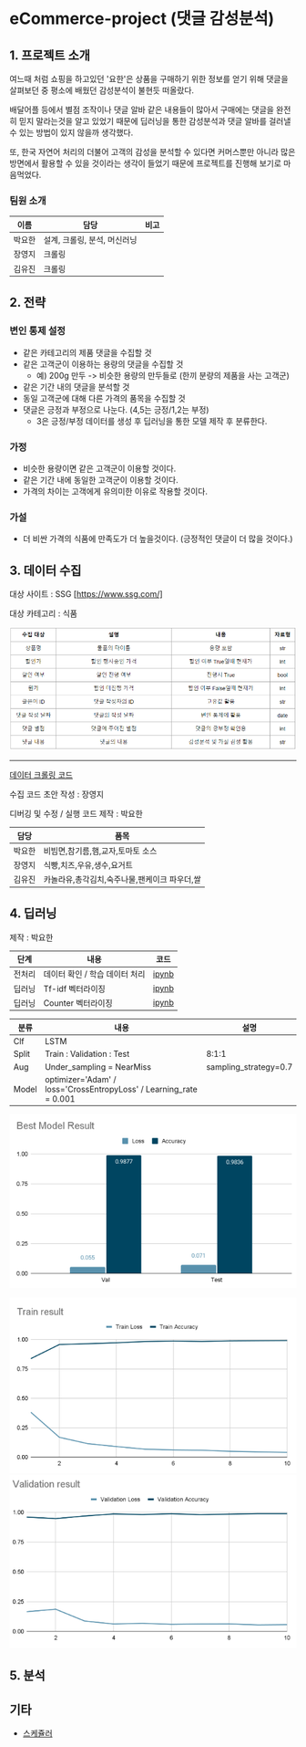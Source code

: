 # eCommerce-project (댓글 감성분석)

## 1. 프로젝트 소개

여느때 처럼 쇼핑을 하고있던 '요한'은 상품을 구매하기 위한 정보를 얻기 위해 댓글을 살펴보던 중 평소에 배웠던 감성분석이 불현듯 떠올랐다. 

배달어플 등에서 별점 조작이나 댓글 알바 같은 내용들이 많아서 구매에는 댓글을 완전히 믿지 말라는것을 알고 있었기 때문에 딥러닝을 통한 감성분석과 댓글 알바를 걸러낼 수 있는 방법이 있지 않을까 생각했다.

또, 한국 자연어 처리의 더불어 고객의 감성을 분석할 수 있다면 커머스뿐만 아니라 많은 방면에서 활용할 수 있을 것이라는 생각이 들었기 때문에 프로젝트를 진행해 보기로 마음먹었다.

### 팀원 소개
|이름|담당|비고|
|--|--|--|
|박요한|설계, 크롤링, 분석, 머신러닝||
|장영지|크롤링||
|김유진|크롤링||

## 2. 전략
### 변인 통제 설정
- 같은 카테고리의 제품 댓글을 수집할 것
- 같은 고객군이 이용하는 용량의 댓글을 수집할 것
    + 예) 200g 만두 -> 비슷한 용량의 만두들로 (한끼 분량의 제품을 사는 고객군)
- 같은 기간 내의 댓글을 분석할 것
- 동일 고객군에 대해 다른 가격의 품목을 수집할 것
- 댓글은 긍정과 부정으로 나눈다. (4,5는 긍정/1,2는 부정)
    + 3은 긍정/부정 데이터를 생성 후 딥러닝을 통한 모델 제작 후 분류한다. 

### 가정
- 비슷한 용량이면 같은 고객군이 이용할 것이다.
- 같은 기간 내에 동일한 고객군이 이용할 것이다.
- 가격의 차이는 고객에게 유의미한 이유로 작용할 것이다.

### 가설
- 더 비싼 가격의 식품에 만족도가 더 높을것이다. (긍정적인 댓글이 더 많을 것이다.)


## 3. 데이터 수집

대상 사이트 : SSG [https://www.ssg.com/]

대상 카테고리 : 식품

![데이터 수집](./images/gethering_type.png)

---
[데이터 크롤링 코드](./docs/selenium/yohan/gathering.py)

수집 코드 초안 작성 : 장영지

디버깅 및 수정 / 실행 코드 제작 : 박요한

|담당|품목|
|--|--|
|박요한|비빔면,참기름,햄,교자,토마토 소스|
|장영지|식빵,치즈,우유,생수,요거트|
|김유진|카놀라유,총각김치,숙주나물,팬케이크 파우더,쌀|

## 4. 딥러닝

제작 : 박요한

|단계|내용|코드|
|--|--|--|
|전처리|데이터 확인 / 학습 데이터 처리|[ipynb](./docs/analysis/yohan/first_process.ipynb)|
|딥러닝|Tf-idf 벡터라이징|[ipynb](./docs/analysis/yohan/second_process_remake.ipynb)|
|딥러닝|Counter 벡터라이징|[ipynb](./docs/analysis/yohan/third_process_remake.ipynb)|

|분류|내용|설명|
|--|--|--|
|Clf|LSTM||
|Split|Train : Validation : Test| 8:1:1|
|Aug|Under_sampling = NearMiss|sampling_strategy=0.7|
|Model|optimizer='Adam' / loss='CrossEntropyLoss' / Learning_rate = 0.001||

![모델 평가](./images/model_result.png)


![train 평가](./images/train_result.png)
![validation 평가](./images/validation_result.png)

## 5. 분석



## 기타
- [스케쥴러]('https://docs.google.com/spreadsheets/d/1nxopVWUGgYlj-BUAeGTyQR1V89IP-p7GziXPLiKHoSo/edit#gid=652261404')